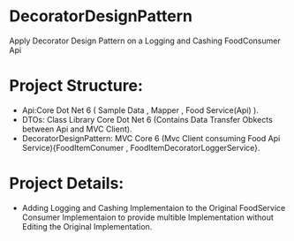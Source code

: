 # DecoratorDesignPattern
  Apply Decorator Design Pattern on a Logging and Cashing FoodConsumer Api
# Project Structure:
  - Api:Core Dot Net 6 ( Sample Data , Mapper , Food Service(Api) ).
  - DTOs: Class Library Core Dot Net 6 (Contains Data Transfer Obkects between Api and MVC Client).
  - DecoratorDesignPattern: MVC Core 6 (Mvc Client consuming Food Api Service){FoodItemConumer , FoodItemDecoratorLoggerService}.
# Project Details:
  - Adding Logging and Cashing Implementaion to the Original FoodService Consumer Implementaion to provide multible Implementation without Editing the Original
    Implementation.
